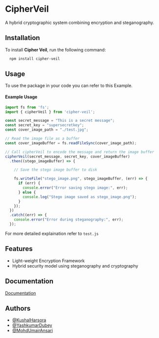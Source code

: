 # CipherVeil

A hybrid cryptographic system combining encryption and steganography.

## Installation

To install **Cipher Veil**, run the following command:

```bash
  npm install cipher-veil
```

## Usage

To use the package in your code you can refer to this Example.

#### Example Usage
```javascript
import fs from 'fs';
import { cipherVeil } from 'cipher-veil';

const secret_message = "This is a secret message";
const secret_key = "supersecretkey";
const cover_image_path = "./test.jpg";

// Read the image file as a buffer
const cover_imageBuffer = fs.readFileSync(cover_image_path);

// Call cipherVeil to encode the message and return the image buffer
cipherVeil(secret_message, secret_key, cover_imageBuffer)
  .then((stego_imageBuffer) => {

    // Save the stego image buffer to disk

    fs.writeFile("stego_image.png", stego_imageBuffer, (err) => {
      if (err) {
        console.error("Error saving stego image:", err);
      } else {
        console.log("Stego image saved as stego_image.png");
      }
    });
  })
  .catch((err) => {
    console.error("Error during steganography:", err);
  });
```

For more detailed explaination refer to ```test.js```
    
## Features

- Light-weight Encryption Framework
- Hybrid security model using steganography and cryptography

## Documentation

[Documentation](https://github.com/KushalHarsora/CipherVeil)

## Authors

- [@KushalHarsora](https://github.com/KushalHarsora)
- [@YashkumarDubey](https://github.com/YashAPro1)
- [@MohdUmairAnsari](https://github.com/uumair327)